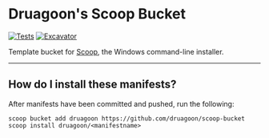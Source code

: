 # Druagoon's Scoop Bucket

[![Tests](https://github.com/druagoon/scoop-bucket/actions/workflows/ci.yml/badge.svg)](https://github.com/druagoon/scoop-bucket/actions/workflows/ci.yml) [![Excavator](https://github.com/druagoon/scoop-bucket/actions/workflows/excavator.yml/badge.svg)](https://github.com/druagoon/scoop-bucket/actions/workflows/excavator.yml)

Template bucket for [Scoop](https://scoop.sh), the Windows command-line installer.

---

## How do I install these manifests?

After manifests have been committed and pushed, run the following:

```pwsh
scoop bucket add druagoon https://github.com/druagoon/scoop-bucket
scoop install druagoon/<manifestname>
```
